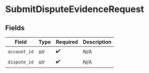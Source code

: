 # SubmitDisputeEvidenceRequest


## Fields

| Field              | Type               | Required           | Description        |
| ------------------ | ------------------ | ------------------ | ------------------ |
| `account_id`       | *str*              | :heavy_check_mark: | N/A                |
| `dispute_id`       | *str*              | :heavy_check_mark: | N/A                |